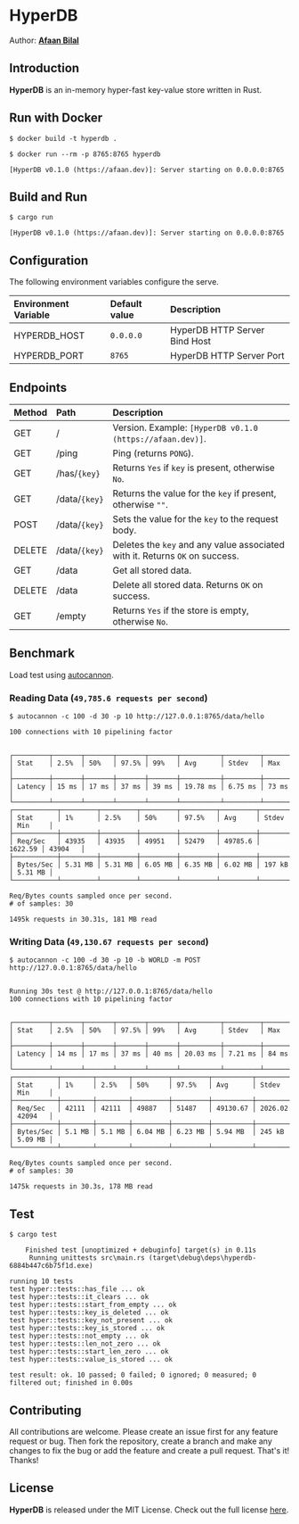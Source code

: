 HyperDB
=======

Author: **[Afaan Bilal](https://afaan.dev)**

## Introduction
**HyperDB** is an in-memory hyper-fast key-value store written in Rust.

## Run with Docker
`$ docker build -t hyperdb .`

`$ docker run --rm -p 8765:8765 hyperdb`

````
[HyperDB v0.1.0 (https://afaan.dev)]: Server starting on 0.0.0.0:8765
````

## Build and Run
`$ cargo run`

````
[HyperDB v0.1.0 (https://afaan.dev)]: Server starting on 0.0.0.0:8765
````

## Configuration
The following environment variables configure the serve.

| Environment Variable | Default value | Description
| :------------------- | :------------ | :-----------
| HYPERDB_HOST         | `0.0.0.0`     | HyperDB HTTP Server Bind Host
| HYPERDB_PORT         | `8765`        | HyperDB HTTP Server Port

## Endpoints

| Method | Path             | Description
| :----- | :--------------- | :-----------
| GET    | /                | Version. Example: `[HyperDB v0.1.0 (https://afaan.dev)]`.
| GET    | /ping            | Ping (returns `PONG`).
| GET    | /has/`{key}`     | Returns `Yes` if `key` is present, otherwise `No`.
| GET    | /data/`{key}`    | Returns the value for the `key` if present, otherwise `""`.
| POST   | /data/`{key}`    | Sets the value for the `key` to the request body.
| DELETE | /data/`{key}`    | Deletes the `key` and any value associated with it. Returns `OK` on success.
| GET    | /data            | Get all stored data.
| DELETE | /data            | Delete all stored data. Returns `OK` on success.
| GET    | /empty           | Returns `Yes` if the store is empty, otherwise `No`.

## Benchmark
Load test using [autocannon](https://github.com/mcollina/autocannon).

### Reading Data (`49,785.6 requests per second`)

`$ autocannon -c 100 -d 30 -p 10 http://127.0.0.1:8765/data/hello`

````
100 connections with 10 pipelining factor


┌─────────┬───────┬───────┬───────┬───────┬──────────┬─────────┬───────┐
│ Stat    │ 2.5%  │ 50%   │ 97.5% │ 99%   │ Avg      │ Stdev   │ Max   │
├─────────┼───────┼───────┼───────┼───────┼──────────┼─────────┼───────┤
│ Latency │ 15 ms │ 17 ms │ 37 ms │ 39 ms │ 19.78 ms │ 6.75 ms │ 73 ms │
└─────────┴───────┴───────┴───────┴───────┴──────────┴─────────┴───────┘
┌───────────┬─────────┬─────────┬─────────┬─────────┬─────────┬─────────┬─────────┐
│ Stat      │ 1%      │ 2.5%    │ 50%     │ 97.5%   │ Avg     │ Stdev   │ Min     │
├───────────┼─────────┼─────────┼─────────┼─────────┼─────────┼─────────┼─────────┤
│ Req/Sec   │ 43935   │ 43935   │ 49951   │ 52479   │ 49785.6 │ 1622.59 │ 43904   │
├───────────┼─────────┼─────────┼─────────┼─────────┼─────────┼─────────┼─────────┤
│ Bytes/Sec │ 5.31 MB │ 5.31 MB │ 6.05 MB │ 6.35 MB │ 6.02 MB │ 197 kB  │ 5.31 MB │
└───────────┴─────────┴─────────┴─────────┴─────────┴─────────┴─────────┴─────────┘

Req/Bytes counts sampled once per second.
# of samples: 30

1495k requests in 30.31s, 181 MB read
````

### Writing Data (`49,130.67 requests per second`)

`$ autocannon -c 100 -d 30 -p 10 -b WORLD -m POST http://127.0.0.1:8765/data/hello`

````

Running 30s test @ http://127.0.0.1:8765/data/hello
100 connections with 10 pipelining factor


┌─────────┬───────┬───────┬───────┬───────┬──────────┬─────────┬───────┐
│ Stat    │ 2.5%  │ 50%   │ 97.5% │ 99%   │ Avg      │ Stdev   │ Max   │
├─────────┼───────┼───────┼───────┼───────┼──────────┼─────────┼───────┤
│ Latency │ 14 ms │ 17 ms │ 37 ms │ 40 ms │ 20.03 ms │ 7.21 ms │ 84 ms │
└─────────┴───────┴───────┴───────┴───────┴──────────┴─────────┴───────┘
┌───────────┬────────┬────────┬─────────┬─────────┬──────────┬─────────┬─────────┐
│ Stat      │ 1%     │ 2.5%   │ 50%     │ 97.5%   │ Avg      │ Stdev   │ Min     │
├───────────┼────────┼────────┼─────────┼─────────┼──────────┼─────────┼─────────┤
│ Req/Sec   │ 42111  │ 42111  │ 49887   │ 51487   │ 49130.67 │ 2026.02 │ 42094   │
├───────────┼────────┼────────┼─────────┼─────────┼──────────┼─────────┼─────────┤
│ Bytes/Sec │ 5.1 MB │ 5.1 MB │ 6.04 MB │ 6.23 MB │ 5.94 MB  │ 245 kB  │ 5.09 MB │
└───────────┴────────┴────────┴─────────┴─────────┴──────────┴─────────┴─────────┘

Req/Bytes counts sampled once per second.
# of samples: 30

1475k requests in 30.3s, 178 MB read
````

## Test
`$ cargo test`

````
    Finished test [unoptimized + debuginfo] target(s) in 0.11s
     Running unittests src\main.rs (target\debug\deps\hyperdb-6884b447c6b75f1d.exe)

running 10 tests
test hyper::tests::has_file ... ok
test hyper::tests::it_clears ... ok
test hyper::tests::start_from_empty ... ok
test hyper::tests::key_is_deleted ... ok
test hyper::tests::key_not_present ... ok
test hyper::tests::key_is_stored ... ok
test hyper::tests::not_empty ... ok
test hyper::tests::len_not_zero ... ok
test hyper::tests::start_len_zero ... ok
test hyper::tests::value_is_stored ... ok

test result: ok. 10 passed; 0 failed; 0 ignored; 0 measured; 0 filtered out; finished in 0.00s
````

## Contributing
All contributions are welcome. Please create an issue first for any feature request
or bug. Then fork the repository, create a branch and make any changes to fix the bug
or add the feature and create a pull request. That's it!
Thanks!

## License
**HyperDB** is released under the MIT License.
Check out the full license [here](LICENSE).
